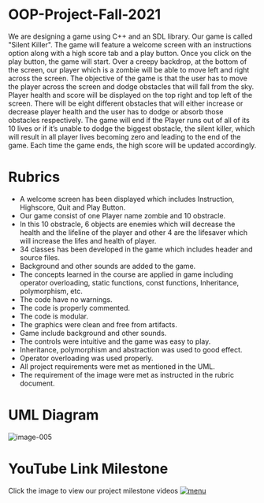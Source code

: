# OOP-Project-Fall-2021
We are designing a game using C++ and an SDL library. Our game is called "Silent Killer". The game will feature a welcome screen with an instructions option along with a high score tab and a play button. Once you click on the play button, the game will start. Over a creepy backdrop, at the bottom of the screen, our player which is a zombie will be able to move left and right across the screen. The objective of the game is that the user has to move the player across the screen and dodge obstacles that will fall from the sky. Player health and score will be displayed on the top right and top left of the screen. There will be eight different obstacles that will either increase or decrease player health and the user has to dodge or absorb those obstacles respectively. The game will end if the Player runs out of all of its 10 lives or if it’s unable to dodge the biggest obstacle, the silent killer, which will result in all player lives becoming zero and leading to the end of the game. Each time the game ends, the high score will be updated accordingly. 
# Rubrics
- A welcome screen has been displayed which includes Instruction, Highscore, Quit and Play Button.
- Our game consist of one Player name zombie and 10 obstracle.
- In this 10 obstracle, 6 objects are enemies which will decrease the health and the lifeline of the player and other 4 are the lifesaver which will increase the lifes and health of player.
- 34 classes has been developed in the game which includes header and source files.
- Background and other sounds are added to the game.
- The concepts learned in the course are applied in game including operator overloading, static functions, const functions, Inheritance, polymorphism, etc.
- The code have no warnings.
- The code is properly commented.
- The code is modular.
- The graphics were clean and free from artifacts.
- Game include background and other sounds.
- The controls were intuitive and the game was easy to play.
- Inheritance, polymorphism and abstraction was used to good effect.
- Operator overloading was used properly.
- All project requirements were met as mentioned in the UML.
- The requirement of the image were met as instructed in the rubric document.
# UML Diagram
![image-005](https://user-images.githubusercontent.com/60126292/144240423-efd8f1b0-b67f-4b78-9c00-2994d6f07e8c.jpg)
# YouTube Link Milestone 
Click the image to view our project milestone videos 
[![menu](https://user-images.githubusercontent.com/60126292/144235436-fb5046dd-0e65-4dbb-a033-7219257a5634.png)](https://youtube.com/playlist?list=PLeLddCm4AohWSKjHdtjzgSuL57hADAdpf)



